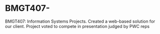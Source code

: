 # BMGT407-
BMGT407: Information Systems Projects. Created a web-based solution for our client. Project voted to compete in presentation judged by PWC reps
